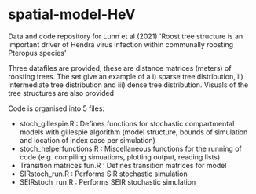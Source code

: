 # spatial-model-HeV
Data and code repository for Lunn et al (2021) 'Roost tree structure is an important driver of Hendra virus infection within communally roosting Pteropus species'

Three datafiles are provided, these are distance matrices (meters) of roosting trees. The set give an example of a i) sparse tree distribution, ii) intermediate tree distribution and iii) dense tree distribution. Visuals of the tree structures are also provided

Code is organised into 5 files:
- stoch_gillespie.R : Defines functions for stochastic compartmental models with gillespie algorithm (model structure, bounds of simulation and location of index case per simulation)
- stoch_helperfunctions.R : Miscellaneous functions for the running of code (e.g. compiling simuations, plotting output, reading lists)
- Transition matrices fun.R : Defines transition matrices for model
- SIRstoch_run.R : Performs SIR stochastic simulation
- SEIRstoch_run.R : Performs SEIR stochastic simulation

